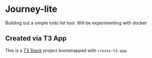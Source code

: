 # Journey-lite

Building out a simple todo list tool. Will be experimenting with docker

## Created via T3 App

This is a [T3 Stack](https://create.t3.gg/) project bootstrapped with `create-t3-app`.
